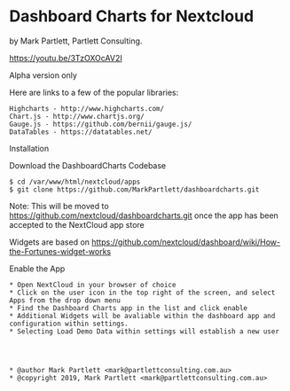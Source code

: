 # Dashboard Charts for Nextcloud

by Mark Partlett, Partlett Consulting.

https://youtu.be/3TzOXOcAV2I

Alpha version only  

Here are links to a few of the popular libraries:

    Highcharts - http://www.highcharts.com/
    Chart.js - http://www.chartjs.org/
    Gauge.js - https://github.com/bernii/gauge.js/
	DataTables - https://datatables.net/
	

Installation

Download the DashboardCharts Codebase

	$ cd /var/www/html/nextcloud/apps
	$ git clone https://github.com/MarkPartlett/dashboardcharts.git

Note: This will be moved to https://github.com/nextcloud/dashboardcharts.git once the app has been accepted to the NextCloud app store
 
Widgets are based on https://github.com/nextcloud/dashboard/wiki/How-the-Fortunes-widget-works 

Enable the App

	* Open NextCloud in your browser of choice
	* Click on the user icon in the top right of the screen, and select Apps from the drop down menu
	* Find the Dashboard Charts app in the list and click enable
	* Additional Widgets will be avaliable within the dashboard app and configuration within settings.
	* Selecting Load Demo Data within settings will establish a new user
	

	
 
 	* @author Mark Partlett <mark@partlettconsulting.com.au>
 	* @copyright 2019, Mark Partlett <mark@partlettconsulting.com.au>

